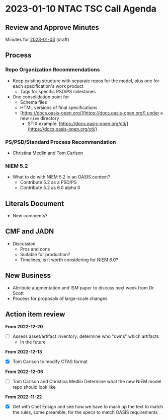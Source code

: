 # 2023-01-10 NTAC TSC Call Agenda

## Review and Approve Minutes

Minutes for [2023-01-03](2023-01-03-minutes.md) (draft)

## Process

### Repo Organization Recommendations

- Keep existing structure with separate repos for the model, plus one for each specification's work product
	- Tags for specific PSD/PS milestones
- One consolidation point for
	- Schema files
	- HTML versions of final specifications
	- [https://docs.oasis-open.org/](https://docs.oasis-open.org/) under a new `niem` directory
		- STIX example: [https://docs.oasis-open.org/cti/](https://docs.oasis-open.org/cti/)

### PS/PSD/Standard Process Recommendation

- Christina Medlin and  Tom Carlson

### NIEM 5.2

- What to do with NIEM 5.2 in an OASIS context?
	- Contribute 5.2 as a PSD/PS
	- Contribute 5.2 as 6.0 alpha 0

## Literals Document

- New comments?

## CMF and JADN

- Discussion
	- Pros and cons
	- Suitable for production?
	- Timelines, is it worth considering for NIEM 6.0?

## New Business

- Attribute augmentation and ISM paper to discuss next week from Dr. Scott
- Process for proposals of large-scale changes

## Action item review

**From 2022-12-20**

- [ ] Assess asset/artifact inventory; determine who "owns" which artifacts
	- In the future

**From 2022-12-13**

- [x] Tom Carlson to modify CTAS format

**From 2022-12-06**

- [ ] Tom Carlson and Christina Medlin Determine what the new NIEM model repo should look like

**From 2022-11-22**

- [x] Get with Chet Ensign and see how we have to mash up the text to match the rules, some preamble, for the specs to match OASIS requirements
